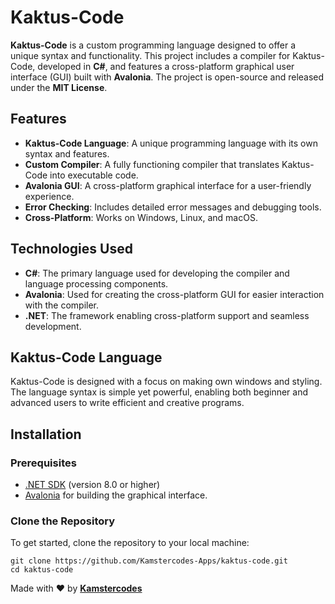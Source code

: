 # Kaktus-Code

**Kaktus-Code** is a custom programming language designed to offer a unique syntax and functionality. This project includes a compiler for Kaktus-Code, developed in **C#**, and features a cross-platform graphical user interface (GUI) built with **Avalonia**. The project is open-source and released under the **MIT License**.

## Features

* **Kaktus-Code Language**: A unique programming language with its own syntax and features.
* **Custom Compiler**: A fully functioning compiler that translates Kaktus-Code into executable code.
* **Avalonia GUI**: A cross-platform graphical interface for a user-friendly experience.
* **Error Checking**: Includes detailed error messages and debugging tools.
* **Cross-Platform**: Works on Windows, Linux, and macOS.

## Technologies Used

* **C#**: The primary language used for developing the compiler and language processing components.
* **Avalonia**: Used for creating the cross-platform GUI for easier interaction with the compiler.
* **.NET**: The framework enabling cross-platform support and seamless development.

## Kaktus-Code Language

Kaktus-Code is designed with a focus on making own windows and styling. The language syntax is simple yet powerful, enabling both beginner and advanced users to write efficient and creative programs.

## Installation

### Prerequisites

* [.NET SDK](https://dotnet.microsoft.com/download) (version 8.0 or higher)
* [Avalonia](https://avaloniaui.net/) for building the graphical interface.

### Clone the Repository

To get started, clone the repository to your local machine:

    git clone https://github.com/Kamstercodes-Apps/kaktus-code.git
    cd kaktus-code

Made with :heart: by [**Kamstercodes**](https://kamstercodes.web.app/)
